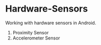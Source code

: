 # Hardware-Sensors
Working with hardware sensors in Android.

1. Proximity Sensor
2. Accelerometer Sensor
